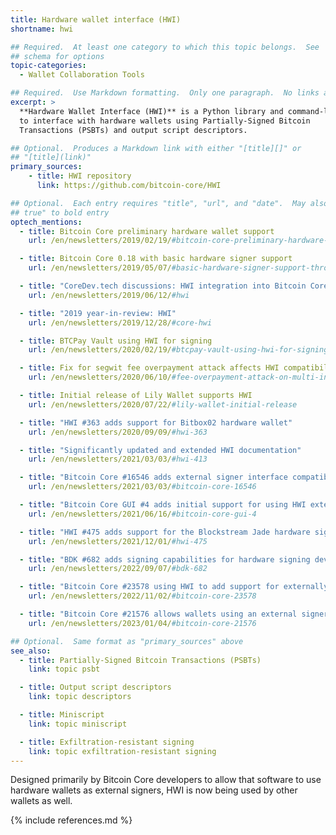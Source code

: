 ```yaml
---
title: Hardware wallet interface (HWI)
shortname: hwi

## Required.  At least one category to which this topic belongs.  See
## schema for options
topic-categories:
  - Wallet Collaboration Tools

## Required.  Use Markdown formatting.  Only one paragraph.  No links allowed.
excerpt: >
  **Hardware Wallet Interface (HWI)** is a Python library and command-line tool used
  to interface with hardware wallets using Partially-Signed Bitcoin
  Transactions (PSBTs) and output script descriptors.

## Optional.  Produces a Markdown link with either "[title][]" or
## "[title](link)"
primary_sources:
    - title: HWI repository
      link: https://github.com/bitcoin-core/HWI

## Optional.  Each entry requires "title", "url", and "date".  May also use "feature:
## true" to bold entry
optech_mentions:
  - title: Bitcoin Core preliminary hardware wallet support
    url: /en/newsletters/2019/02/19/#bitcoin-core-preliminary-hardware-wallet-support

  - title: Bitcoin Core 0.18 with basic hardware signer support
    url: /en/newsletters/2019/05/07/#basic-hardware-signer-support-through-independent-tool

  - title: "CoreDev.tech discussions: HWI integration into Bitcoin Core"
    url: /en/newsletters/2019/06/12/#hwi

  - title: "2019 year-in-review: HWI"
    url: /en/newsletters/2019/12/28/#core-hwi

  - title: BTCPay Vault using HWI for signing
    url: /en/newsletters/2020/02/19/#btcpay-vault-using-hwi-for-signing

  - title: Fix for segwit fee overpayment attack affects HWI compatibility
    url: /en/newsletters/2020/06/10/#fee-overpayment-attack-on-multi-input-segwit-transactions

  - title: Initial release of Lily Wallet supports HWI
    url: /en/newsletters/2020/07/22/#lily-wallet-initial-release

  - title: "HWI #363 adds support for Bitbox02 hardware wallet"
    url: /en/newsletters/2020/09/09/#hwi-363

  - title: "Significantly updated and extended HWI documentation"
    url: /en/newsletters/2021/03/03/#hwi-413

  - title: "Bitcoin Core #16546 adds external signer interface compatible with HWI"
    url: /en/newsletters/2021/03/03/#bitcoin-core-16546

  - title: "Bitcoin Core GUI #4 adds initial support for using HWI external signers via the GUI"
    url: /en/newsletters/2021/06/16/#bitcoin-core-gui-4

  - title: "HWI #475 adds support for the Blockstream Jade hardware signer"
    url: /en/newsletters/2021/12/01/#hwi-475

  - title: "BDK #682 adds signing capabilities for hardware signing devices using HWI and rust-hwi"
    url: /en/newsletters/2022/09/07/#bdk-682

  - title: "Bitcoin Core #23578 using HWI to add support for externally signing taproot keypath spends"
    url: /en/newsletters/2022/11/02/#bitcoin-core-23578

  - title: "Bitcoin Core #21576 allows wallets using an external signer to RBF fee bump"
    url: /en/newsletters/2023/01/04/#bitcoin-core-21576

## Optional.  Same format as "primary_sources" above
see_also:
  - title: Partially-Signed Bitcoin Transactions (PSBTs)
    link: topic psbt

  - title: Output script descriptors
    link: topic descriptors

  - title: Miniscript
    link: topic miniscript

  - title: Exfiltration-resistant signing
    link: topic exfiltration-resistant signing
---
```

Designed primarily by Bitcoin Core developers to allow that software to
use hardware wallets as external signers, HWI is now being used by
other wallets as well.

{% include references.md %}
